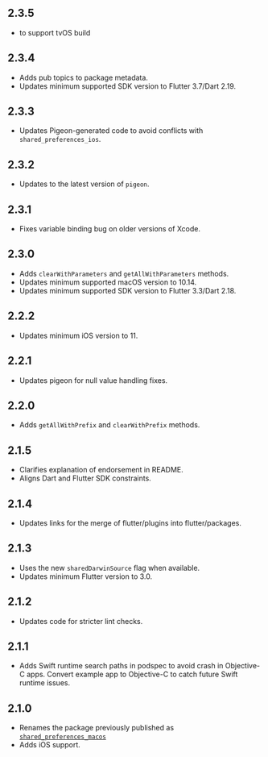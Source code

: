 ## 2.3.5
* to support tvOS build

## 2.3.4

* Adds pub topics to package metadata.
* Updates minimum supported SDK version to Flutter 3.7/Dart 2.19.

## 2.3.3

* Updates Pigeon-generated code to avoid conflicts with `shared_preferences_ios`.

## 2.3.2

* Updates to the latest version of `pigeon`.

## 2.3.1

* Fixes variable binding bug on older versions of Xcode.

## 2.3.0

* Adds `clearWithParameters` and `getAllWithParameters` methods.
* Updates minimum supported macOS version to 10.14.
* Updates minimum supported SDK version to Flutter 3.3/Dart 2.18.

## 2.2.2

* Updates minimum iOS version to 11.

## 2.2.1

* Updates pigeon for null value handling fixes.

## 2.2.0

* Adds `getAllWithPrefix` and `clearWithPrefix` methods.

## 2.1.5

* Clarifies explanation of endorsement in README.
* Aligns Dart and Flutter SDK constraints.

## 2.1.4

* Updates links for the merge of flutter/plugins into flutter/packages.

## 2.1.3

* Uses the new `sharedDarwinSource` flag when available.
* Updates minimum Flutter version to 3.0.

## 2.1.2

* Updates code for stricter lint checks.

## 2.1.1

* Adds Swift runtime search paths in podspec to avoid crash in Objective-C apps.
  Convert example app to Objective-C to catch future Swift runtime issues.

## 2.1.0

* Renames the package previously published as
  [`shared_preferences_macos`](https://pub.dev/packages/shared_preferences_macos)
* Adds iOS support.
